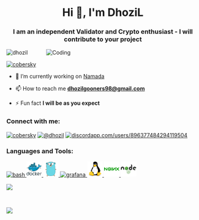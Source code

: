 <h1 align="center">Hi 👋, I'm DhoziL</h1>
<h3 align="center">I am an independent Validator and Crypto enthusiast - I will contribute to your project</h3>

<img align="right" alt="Coding" width="400" src="https://cdn.dribbble.com/users/3163039/screenshots/14754552/media/e97add2bcb049c9c41334b00e366da3a.gif">

<p align="left"> <img src="https://komarev.com/ghpvc/?username=dhozil&label=Profile%20views&color=0e75b6&style=flat" alt="dhozil" /> </p>

<p align="left"> <a href="https://twitter.com/cobersky" target="blank"><img src="https://img.shields.io/twitter/follow/cobersky?logo=twitter&style=for-the-badge" alt="cobersky" /></a> </p>

- 🔭 I’m currently working on [Namada](https://twitter.com/namada)

- 📫 How to reach me **dhozilgooners98@gmail.com**

- ⚡ Fun fact **I will be as you expect**


<h3 align="left">Connect with me:</h3>
<p align="left">
<a href="https://twitter.com/cobersky" target="blank"><img align="center" src="https://raw.githubusercontent.com/rahuldkjain/github-profile-readme-generator/master/src/images/icons/Social/twitter.svg" alt="cobersky" height="30" width="40" /></a>
<a href="https://medium.com/@dhozil" target="blank"><img align="center" src="https://raw.githubusercontent.com/rahuldkjain/github-profile-readme-generator/master/src/images/icons/Social/medium.svg" alt="@dhozil" height="30" width="40" /></a>
<a href="https://discord.gg/discordapp.com/users/896377484294119504" target="blank"><img align="center" src="https://raw.githubusercontent.com/rahuldkjain/github-profile-readme-generator/master/src/images/icons/Social/discord.svg" alt="discordapp.com/users/896377484294119504" height="30" width="40" /></a>
</p>

<h3 align="left">Languages and Tools:</h3>
<p align="left"> <a href="https://www.gnu.org/software/bash/" target="_blank" rel="noreferrer"> <img src="https://www.vectorlogo.zone/logos/gnu_bash/gnu_bash-icon.svg" alt="bash" width="40" height="40"/> </a> <a href="https://www.docker.com/" target="_blank" rel="noreferrer"> <img src="https://raw.githubusercontent.com/devicons/devicon/master/icons/docker/docker-original-wordmark.svg" alt="docker" width="40" height="40"/> </a> <a href="https://golang.org" target="_blank" rel="noreferrer"> <img src="https://raw.githubusercontent.com/devicons/devicon/master/icons/go/go-original.svg" alt="go" width="40" height="40"/> </a> <a href="https://grafana.com" target="_blank" rel="noreferrer"> <img src="https://www.vectorlogo.zone/logos/grafana/grafana-icon.svg" alt="grafana" width="40" height="40"/> </a> <a href="https://www.linux.org/" target="_blank" rel="noreferrer"> <img src="https://raw.githubusercontent.com/devicons/devicon/master/icons/linux/linux-original.svg" alt="linux" width="40" height="40"/> </a> <a href="https://www.nginx.com" target="_blank" rel="noreferrer"> <img src="https://raw.githubusercontent.com/devicons/devicon/master/icons/nginx/nginx-original.svg" alt="nginx" width="40" height="40"/> </a> <a href="https://nodejs.org" target="_blank" rel="noreferrer"> <img src="https://raw.githubusercontent.com/devicons/devicon/master/icons/nodejs/nodejs-original-wordmark.svg" alt="nodejs" width="40" height="40"/> </a> </p>

<p><img align="center" src="http://github-profile-summary-cards.vercel.app/api/cards/repos-per-language?username=dhozil&theme=jolly" /></p>

<p><img align="http://github-profile-summary-cards.vercel.app/api/cards/stats?username=dhozil&theme=jolly" /></p>

![](http://github-profile-summary-cards.vercel.app/api/cards/profile-details?username=dhozil&theme=jolly)
